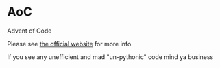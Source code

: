 # AoC

Advent of Code

Please see [the official website](https://adventofcode.com/) for more info.

If you see any unefficient and mad "un-pythonic" code mind ya business 

